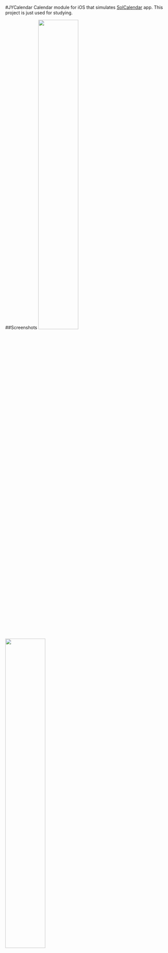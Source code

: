 #JYCalendar
Calendar module for iOS that simulates [SolCalendar](https://play.google.com/store/apps/details?id=net.daum.android.solcalendar) app. This project is just used for studying.

##Screenshots
<img src="https://github.com/yang2012/JYCalendar/tree/main/Resource/main.png" width="50%" />&nbsp;&nbsp;&nbsp;&nbsp;<img src="https://github.com/yang2012/JYCalendar/tree/main/Resource/detail.png" width="50%" />&nbsp;&nbsp;&nbsp;&nbsp;<img src="https://github.com/yang2012/JYCalendar/tree/main/Resource/menu.png" width="50%" />&nbsp;&nbsp;&nbsp;&nbsp;<img src="https://github.com/yang2012/JYCalendar/tree/main/Resource/monthPicker.png" width="50%" />

##Getting Started

To compile the project, you can follow these commands:

{% codeblock lang:shell %}
$ git clone https://github.com/yang2012/JYCalendar.git JYCalendar
$ cd JYCalendar
$ pod install
$ open JYCalendar.xcworkspace
{% endcodeblock %}

If you're getting some error when running `pod` command, please enter following command:

	$ [sudo] gem install cocoapods

##Requirements
Requires iOS 7.0, ARC, and the CoreLocation Framework.

##Frameworks

1. ReactiveCocoa
2. Mantle

##TODO

1. Implements other views, including daily view, agenda view and calendars view;
2. Support for event writting;
3. Import holidays.

##License
JYCalendar is available under MIT license. For more info, please see the [LICENSE](https://github.com/yang2012/JYCalendar/LICENSE) file.

##Contribute
Feel free to fork and make pull requests! I am also very happy if you tell me about your thoughts about this project.

[@justinyang2012](http://www.justinyangis.me)